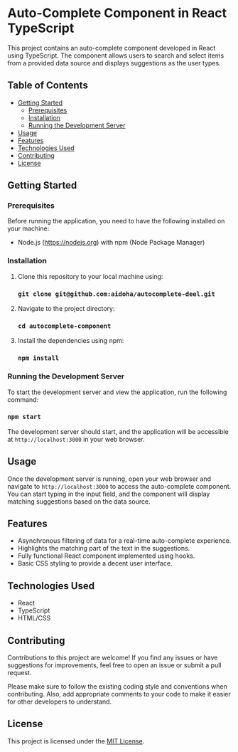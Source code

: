 # Auto-Complete Component in React TypeScript

This project contains an auto-complete component developed in React using TypeScript. The component allows users to search and select items from a provided data source and displays suggestions as the user types.

## Table of Contents

- [Getting Started](#getting-started)
  - [Prerequisites](#prerequisites)
  - [Installation](#installation)
  - [Running the Development Server](#running-the-development-server)
- [Usage](#usage)
- [Features](#features)
- [Technologies Used](#technologies-used)
- [Contributing](#contributing)
- [License](#license)

## Getting Started

### Prerequisites

Before running the application, you need to have the following installed on your machine:

- Node.js (https://nodejs.org) with npm (Node Package Manager)

### Installation

1. Clone this repository to your local machine using:

   ### `git clone git@github.com:aidoha/autocomplete-deel.git`

2. Navigate to the project directory:

   ### `cd autocomplete-component`

3. Install the dependencies using npm:

   ### `npm install`

### Running the Development Server

To start the development server and view the application, run the following command:

### `npm start`

The development server should start, and the application will be accessible at `http://localhost:3000` in your web browser.

## Usage

Once the development server is running, open your web browser and navigate to `http://localhost:3000` to access the auto-complete component. You can start typing in the input field, and the component will display matching suggestions based on the data source.

## Features

- Asynchronous filtering of data for a real-time auto-complete experience.
- Highlights the matching part of the text in the suggestions.
- Fully functional React component implemented using hooks.
- Basic CSS styling to provide a decent user interface.

## Technologies Used

- React
- TypeScript
- HTML/CSS

## Contributing

Contributions to this project are welcome! If you find any issues or have suggestions for improvements, feel free to open an issue or submit a pull request.

Please make sure to follow the existing coding style and conventions when contributing. Also, add appropriate comments to your code to make it easier for other developers to understand.

## License

This project is licensed under the [MIT License](LICENSE).
